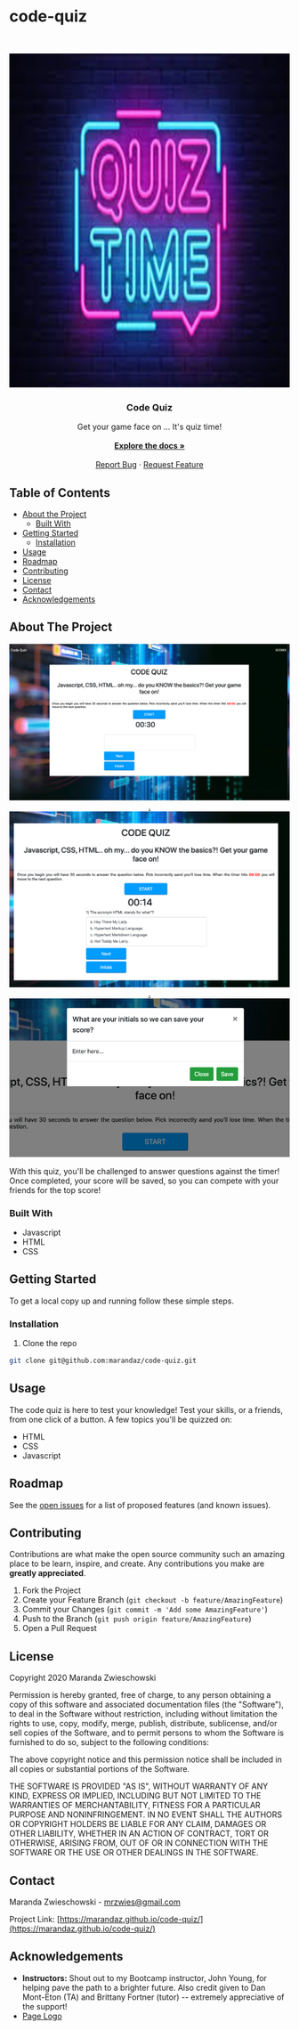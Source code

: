 # code-quiz
<!-- PROJECT LOGO -->
<br />
<p align="center">
  <a href="https://github.com/marandaz/code-quiz">
    <img src="./Assets/quiz-time.jpeg" alt="Logo" width="max" height="600px">
  </a>

  <h3 align="center">Code Quiz</h3>

  <p align="center">
    Get your game face on ... It's quiz time! 
    <br />
    <br />
    <a href="https://github.com/marandaz/code-quiz"><strong>Explore the docs »</strong></a>
    <br />
    <br />
    <a href="https://github.com/marandaz/code-quiz/issues">Report Bug</a>
    ·
    <a href="https://github.com/marandaz/code-quiz/issues">Request Feature</a>
  </p>
</p>


<!-- TABLE OF CONTENTS -->
## Table of Contents

* [About the Project](#about-the-project)
  * [Built With](#built-with)
* [Getting Started](#getting-started)
  * [Installation](#installation)
* [Usage](#usage)
* [Roadmap](#roadmap)
* [Contributing](#contributing)
* [License](#license)
* [Contact](#contact)
* [Acknowledgements](#acknowledgements)


<!-- ABOUT THE PROJECT -->
## About The Project

<p align="center">
<a href="https://github.com/marandaz/code-quiz/">
    <img src="Assets/page-load.png" alt="on initial page load"/>
    .
    <img src="Assets/startquiz.png" alt="on first click"/>
    .
    <img src="Assets/score.png" alt="score"/>
<!-- MARANDA TO UPDATE LINK ABOVE SO IT WORKS -->
</a>
</p>

With this quiz, you'll be challenged to answer questions against the timer! Once completed, your score will be saved, so you can compete with your friends for the top score! 

### Built With

* Javascript
* HTML
* CSS


<!-- GETTING STARTED -->
## Getting Started

To get a local copy up and running follow these simple steps.


### Installation

1. Clone the repo
```sh
git clone git@github.com:marandaz/code-quiz.git
```


<!-- USAGE EXAMPLES -->
## Usage

The code quiz is here to test your knowledge! Test your skills, or a friends, from one click of a button. A few topics you'll be quizzed on:
* HTML
* CSS
* Javascript

<!-- ROADMAP -->
## Roadmap

See the [open issues](https://github.com/marandaz/code-quiz/issues) for a list of proposed features (and known issues).


<!-- CONTRIBUTING -->
## Contributing

Contributions are what make the open source community such an amazing place to be learn, inspire, and create. Any contributions you make are **greatly appreciated**.

1. Fork the Project
2. Create your Feature Branch (`git checkout -b feature/AmazingFeature`)
3. Commit your Changes (`git commit -m 'Add some AmazingFeature'`)
4. Push to the Branch (`git push origin feature/AmazingFeature`)
5. Open a Pull Request


<!-- LICENSE -->
## License

Copyright 2020 Maranda Zwieschowski

Permission is hereby granted, free of charge, to any person obtaining a copy of this software and associated documentation files (the "Software"), to deal in the Software without restriction, including without limitation the rights to use, copy, modify, merge, publish, distribute, sublicense, and/or sell copies of the Software, and to permit persons to whom the Software is furnished to do so, subject to the following conditions:

The above copyright notice and this permission notice shall be included in all copies or substantial portions of the Software.

THE SOFTWARE IS PROVIDED "AS IS", WITHOUT WARRANTY OF ANY KIND, EXPRESS OR IMPLIED, INCLUDING BUT NOT LIMITED TO THE WARRANTIES OF MERCHANTABILITY, FITNESS FOR A PARTICULAR PURPOSE AND NONINFRINGEMENT. IN NO EVENT SHALL THE AUTHORS OR COPYRIGHT HOLDERS BE LIABLE FOR ANY CLAIM, DAMAGES OR OTHER LIABILITY, WHETHER IN AN ACTION OF CONTRACT, TORT OR OTHERWISE, ARISING FROM, OUT OF OR IN CONNECTION WITH THE SOFTWARE OR THE USE OR OTHER DEALINGS IN THE SOFTWARE.

<!-- CONTACT -->
## Contact

Maranda Zwieschowski - mrzwies@gmail.com

Project Link: [https://marandaz.github.io/code-quiz/](https://marandaz.github.io/code-quiz/)


<!-- ACKNOWLEDGEMENTS -->
## Acknowledgements

* **Instructors:** Shout out to my Bootcamp instructor, John Young, for helping pave the path to a brighter future. Also credit given to Dan Mont-Eton (TA) and Brittany Fortner (tutor) -- extremely appreciative of the support! 
* [Page Logo](https://readwrite.com/2019/10/08/why-you-love-online-quizzes/)



<!-- MARKDOWN LINKS & IMAGES -->
<!-- https://www.markdownguide.org/basic-syntax/#reference-style-links -->
[contributors-shield]: https://img.shields.io/github/contributors/othneildrew/Best-README-Template.svg?style=flat-square
[contributors-url]: https://github.com/othneildrew/Best-README-Template/graphs/contributors
[forks-shield]: https://img.shields.io/github/forks/othneildrew/Best-README-Template.svg?style=flat-square
[forks-url]: https://github.com/othneildrew/Best-README-Template/network/members
[stars-shield]: https://img.shields.io/github/stars/othneildrew/Best-README-Template.svg?style=flat-square
[stars-url]: https://github.com/othneildrew/Best-README-Template/stargazers
[issues-shield]: https://img.shields.io/github/issues/othneildrew/Best-README-Template.svg?style=flat-square
[issues-url]: https://github.com/othneildrew/Best-README-Template/issues
[license-shield]: https://img.shields.io/github/license/othneildrew/Best-README-Template.svg?style=flat-square
[license-url]: https://github.com/othneildrew/Best-README-Template/blob/master/LICENSE.txt
[linkedin-shield]: https://img.shields.io/badge/-LinkedIn-black.svg?style=flat-square&logo=linkedin&colorB=555
[linkedin-url]: https://linkedin.com/in/othneildrew
[product-screenshot]: images/screenshot.png